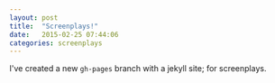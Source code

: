 ```yaml
---
layout: post
title:  "Screenplays!"
date:   2015-02-25 07:44:06
categories: screenplays
---
```

I've created a new `gh-pages` branch with a jekyll site; for
screenplays.

